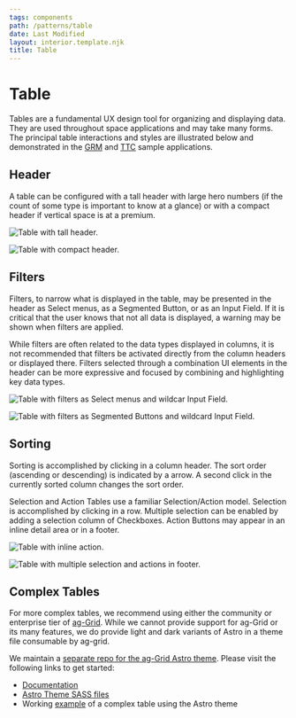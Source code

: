 ```yaml
---
tags: components
path: /patterns/table
date: Last Modified
layout: interior.template.njk
title: Table
---
```


# Table

Tables are a fundamental UX design tool for organizing and displaying data. They are used throughout space applications and may take many forms. The principal table interactions and styles are illustrated below and demonstrated in the [GRM](https://grm-dashboard.astrouxds.com/) and [TTC](https://ttc-monitor.astrouxds.com/) sample applications.

## Header

A table can be configured with a tall header with large hero numbers (if the count of some type is important to know at a glance) or with a compact header if vertical space is at a premium.

![Table with tall header.](/img/components/table-header-tall-cms.png "Table with tall header.")

![Table with compact header.](/img/components/table-header-compact-cms.png "Table with compact header.")

## Filters

Filters, to narrow what is displayed in the table, may be presented in the header as Select menus, as a Segmented Button, or as an Input Field. If it is critical that the user knows that not all data is displayed, a warning may be shown when filters are applied.

While filters are often related to the data types displayed in columns, it is not recommended that filters be activated directly from the column headers or displayed there. Filters selected through a combination UI elements in the header can be more expressive and focused by combining and highlighting key data types.

![Table with filters as Select menus and wildcar Input Field.](/img/components/table-filters-cms.png "Table with filters as Select menus and wildcar Input Field.")

![Table with filters as Segmented Buttons and wildcard Input Field.](/img/components/table-segmented-button-cms.png "Table with filters as Segmented Buttons and wildcard Input Field.")

## Sorting

Sorting is accomplished by clicking in a column header. The sort order (ascending or descending) is indicated by a arrow. A second click in the currently sorted column changes the sort order.

Selection and Action
Tables use a familiar Selection/Action model. Selection is accomplished by clicking in a row. Multiple selection can be enabled by adding a selection column of Checkboxes. Action Buttons may appear in an inline detail area or in a footer.

![Table with inline action.](/img/components/table-inline-action-cms.png "Table with inline action.")

![Table with multiple selection and actions in footer.](/img/components/table-action-footer-cms.png "Table with multiple selection and actions in footer.")

## Complex Tables

For more complex tables, we recommend using either the community or enterprise tier of [ag-Grid](https://www.ag-grid.com/). While we cannot provide support for ag-Grid or its many features, we do provide light and dark variants of Astro in a theme file consumable by ag-grid.

We maintain a [separate repo for the ag-Grid Astro theme](https://github.com/RocketCommunicationsInc/astro-ag-Grid). Please visit the following links to get started:

* [Documentation](https://github.com/RocketCommunicationsInc/astro-ag-Grid/#astro-ag-grid-theme)
* [Astro Theme SASS files](https://github.com/RocketCommunicationsInc/astro-ag-Grid/tree/master/src/css)
* Working [example](https://astro-ag-grid-example.netlify.app/) of a complex table using the Astro theme




